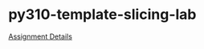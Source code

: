 # py310-template-slicing-lab


[Assignment Details](https://uwpce-pythoncert.github.io/ProgrammingInPython/exercises/slicing.html)
